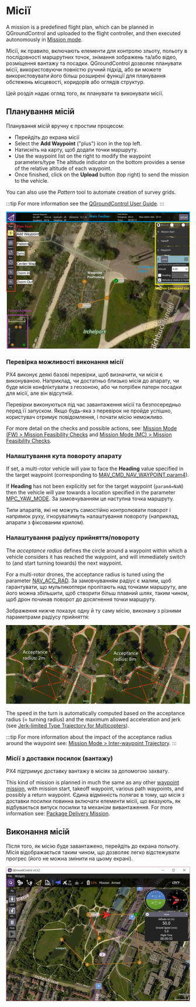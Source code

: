 # Місії

A mission is a predefined flight plan, which can be planned in QGroundControl and uploaded to the flight controller, and then executed autonomously in [Mission mode](../flight_modes_mc/mission.md).

Місії, як правило, включають елементи для контролю зльоту, польоту в послідовності маршрутних точок, знімання зображень та/або відео, розміщення вантажу та посадки.
QGroundControl дозволяє планувати місії, використовуючи повністю ручний підхід, або ви можете використовувати його більш розширені функції для планування обстежень місцевості, коридорів або оглядів структур.

Цей розділ надає огляд того, як планувати та виконувати місії.

## Планування місій

Планування місій вручну є простим процесом:

- Перейдіть до екрана місії
- Select the **Add Waypoint** ("plus") icon in the top left.
- Натисніть на карту, щоб додати точки маршруту.
- Use the waypoint list on the right to modify the waypoint parameters/type
  The altitude indicator on the bottom provides a sense of the relative altitude of each waypoint.
- Once finished, click on the **Upload** button (top right) to send the mission to the vehicle.

You can also use the _Pattern_ tool to automate creation of survey grids.

:::tip
For more information see the [QGroundControl User Guide](https://docs.qgroundcontrol.com/master/en/qgc-user-guide/plan_view/plan_view.html).
:::

![planning-mission](../../assets/flying/planning_mission.jpg)

### Перевірка можливості виконання місії

PX4 виконує деякі базові перевірки, щоб визначити, чи місія є виконуваною.
Наприклад, чи достатньо близько місія до апарату, чи буде місія конфліктувати з геозоною, або чи потрібен патерн посадки для місії, але він відсутній.

Перевірки виконуються під час завантаження місії та безпосередньо перед її запуском.
Якщо будь-яка з перевірок не пройде успішно, користувач отримує повідомлення, і почати місію неможливо.

For more detail on the checks and possible actions, see: [Mission Mode (FW) > Mission Feasibility Checks](../flight_modes_fw/mission.md#mission-feasibility-checks) and [Mission Mode (MC) > Mission Feasibility Checks](../flight_modes_mc/mission.md#mission-feasibility-checks).

### Налаштування кута повороту апарату

If set, a multi-rotor vehicle will yaw to face the **Heading** value specified in the target waypoint (corresponding to [MAV_CMD_NAV_WAYPOINT.param4](https://mavlink.io/en/messages/common.html#MAV_CMD_NAV_WAYPOINT)).

If **Heading** has not been explicitly set for the target waypoint (`param4=NaN`) then the vehicle will yaw towards a location specified in the parameter [MPC_YAW_MODE](../advanced_config/parameter_reference.md#MPC_YAW_MODE).
За замовчуванням це наступна точка маршруту.

Типи апаратів, які не можуть самостійно контролювати поворот і напрямок руху, ігноруватимуть налаштування повороту (наприклад, апарати з фіксованим крилом).

### Налаштування радіусу прийняття/повороту

The _acceptance radius_ defines the circle around a waypoint within which a vehicle considers it has reached the waypoint, and will immediately switch to (and start turning towards) the next waypoint.

For a multi-rotor drones, the acceptance radius is tuned using the parameter [NAV_ACC_RAD](../advanced_config/parameter_reference.md#NAV_ACC_RAD).
За замовчуванням радіус є малим, щоб гарантувати, що мультикоптери пролітають над точками маршруту, але його можна збільшити, щоб створити більш плавний шлях, таким чином, щоб дрон починав поворот до досягнення точки маршруту.

Зображення нижче показує одну й ту саму місію, виконану з різними параметрами радіусу прийняття:

![acceptance radius comparison](../../assets/flying/acceptance_radius_comparison.jpg)

The speed in the turn is automatically computed based on the acceptance radius (= turning radius) and the maximum allowed acceleration and jerk (see [Jerk-limited Type Trajectory for Multicopters](../config_mc/mc_jerk_limited_type_trajectory.md#auto-mode)).

:::tip
For more information about the impact of the acceptance radius around the waypoint see: [Mission Mode > Inter-waypoint Trajectory](../flight_modes_fw/mission.md#rounded-turns-inter-waypoint-trajectory).
:::

### Місії з доставки посилок (вантажу)

PX4 підтримує доставку вантажу в місіях за допомогою захвату.

This kind of mission is planned in much the same as any other [waypoint mission](../flying/missions.md), with mission start, takeoff waypoint, various path waypoints, and possibly a return waypoint.
Єдина відмінність полягає в тому, що місія з доставки посилки повинна включати елементи місії, що вказують, як відбувається випуск посилки та механізм вивантаження.
For more information see: [Package Delivery Mission](../flying/package_delivery_mission.md).

## Виконання місій

Після того, як місію буде завантажено, перейдіть до екрана польоту.
Місія відображається таким чином, що дозволяє легко відстежувати прогрес (його не можна змінити на цьому екрані).

![flying-mission](../../assets/flying/flying_mission.jpg)
